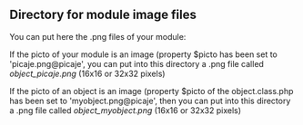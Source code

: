 
Directory for module image files
--------------------------------

You can put here the .png files of your module:


If the picto of your module is an image (property $picto has been set to 'picaje.png@picaje', you can put into this
directory a .png file called *object_picaje.png* (16x16 or 32x32 pixels)


If the picto of an object is an image (property $picto of the object.class.php has been set to 'myobject.png@picaje', then you can put into this
directory a .png file called *object_myobject.png* (16x16 or 32x32 pixels)


